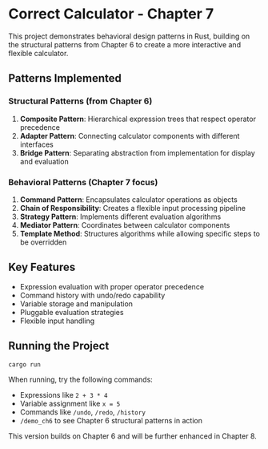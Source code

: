 # Correct Calculator - Chapter 7

This project demonstrates behavioral design patterns in Rust, building on the structural patterns from Chapter 6 to create a more interactive and flexible calculator.

## Patterns Implemented

### Structural Patterns (from Chapter 6)
1. **Composite Pattern**: Hierarchical expression trees that respect operator precedence
2. **Adapter Pattern**: Connecting calculator components with different interfaces
3. **Bridge Pattern**: Separating abstraction from implementation for display and evaluation

### Behavioral Patterns (Chapter 7 focus)
1. **Command Pattern**: Encapsulates calculator operations as objects
2. **Chain of Responsibility**: Creates a flexible input processing pipeline
3. **Strategy Pattern**: Implements different evaluation algorithms
4. **Mediator Pattern**: Coordinates between calculator components
5. **Template Method**: Structures algorithms while allowing specific steps to be overridden

## Key Features
- Expression evaluation with proper operator precedence
- Command history with undo/redo capability
- Variable storage and manipulation
- Pluggable evaluation strategies
- Flexible input handling

## Running the Project

```
cargo run
```

When running, try the following commands:
- Expressions like `2 + 3 * 4`
- Variable assignment like `x = 5`
- Commands like `/undo`, `/redo`, `/history`
- `/demo_ch6` to see Chapter 6 structural patterns in action

This version builds on Chapter 6 and will be further enhanced in Chapter 8.
